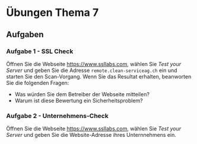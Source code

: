 # Übungen Thema 7

## Aufgaben

### Aufgabe 1 - SSL Check

Öffnen Sie die Webseite <https://www.ssllabs.com>, wählen Sie *Test your Server* und geben Sie die Adresse `remote.clean-serviceag.ch` ein und starten Sie den Scan-Vorgang. Wenn Sie das Resultat erhalten, beanworten Sie die folgenden Fragen:

* Was würden Sie dem Betreiber der Webseite mitteilen?
* Warum ist diese Bewertung ein Sicherheitsproblem?

### Aufgabe 2 - Unternehmens-Check

Öffnen Sie die Webseite <https://www.ssllabs.com>, wählen Sie *Test your Server* und geben Sie die Website-Adresse  ihres Unternnehmens ein. 